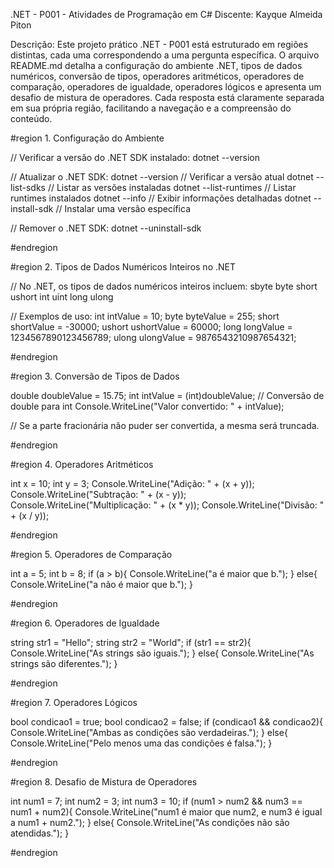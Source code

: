 .NET - P001 - Atividades de Programação em C#
Discente: Kayque Almeida Piton

Descrição:
Este projeto prático .NET - P001 está estruturado em regiões distintas, cada uma correspondendo a uma pergunta específica. O arquivo README.md detalha a configuração do ambiente .NET, tipos de dados numéricos, conversão de tipos, operadores aritméticos, operadores de comparação, operadores de igualdade, operadores lógicos e apresenta um desafio de mistura de operadores. Cada resposta está claramente separada em sua própria região, facilitando a navegação e a compreensão do conteúdo.

#region 1. Configuração do Ambiente

// Verificar a versão do .NET SDK instalado:
dotnet --version

// Atualizar o .NET SDK:
dotnet --version               // Verificar a versão atual
dotnet --list-sdks             // Listar as versões instaladas
dotnet --list-runtimes         // Listar runtimes instalados
dotnet --info                  // Exibir informações detalhadas
dotnet --install-sdk <version>  // Instalar uma versão específica

// Remover o .NET SDK:
dotnet --uninstall-sdk <version>

#endregion

#region 2. Tipos de Dados Numéricos Inteiros no .NET

// No .NET, os tipos de dados numéricos inteiros incluem:
sbyte
byte
short
ushort
int
uint
long
ulong

// Exemplos de uso:
int intValue = 10;
byte byteValue = 255;
short shortValue = -30000;
ushort ushortValue = 60000;
long longValue = 1234567890123456789;
ulong ulongValue = 9876543210987654321;

#endregion

#region 3. Conversão de Tipos de Dados

double doubleValue = 15.75;
int intValue = (int)doubleValue; // Conversão de double para int
Console.WriteLine("Valor convertido: " + intValue);

// Se a parte fracionária não puder ser convertida, a mesma será truncada.

#endregion

#region 4. Operadores Aritméticos

int x = 10;
int y = 3;
Console.WriteLine("Adição: " + (x + y));
Console.WriteLine("Subtração: " + (x - y));
Console.WriteLine("Multiplicação: " + (x * y));
Console.WriteLine("Divisão: " + (x / y));

#endregion

#region 5. Operadores de Comparação

int a = 5;
int b = 8;
if (a > b){
    Console.WriteLine("a é maior que b.");
}
else{
    Console.WriteLine("a não é maior que b.");
}

#endregion

#region 6. Operadores de Igualdade

string str1 = "Hello";
string str2 = "World";
if (str1 == str2){
    Console.WriteLine("As strings são iguais.");
}
else{
    Console.WriteLine("As strings são diferentes.");
}

#endregion

#region 7. Operadores Lógicos

bool condicao1 = true;
bool condicao2 = false;
if (condicao1 && condicao2){
    Console.WriteLine("Ambas as condições são verdadeiras.");
}
else{
    Console.WriteLine("Pelo menos uma das condições é falsa.");
}

#endregion

#region 8. Desafio de Mistura de Operadores

int num1 = 7;
int num2 = 3;
int num3 = 10;
if (num1 > num2 && num3 == num1 + num2){
    Console.WriteLine("num1 é maior que num2, e num3 é igual a num1 + num2.");
}
else{
    Console.WriteLine("As condições não são atendidas.");
}

#endregion
